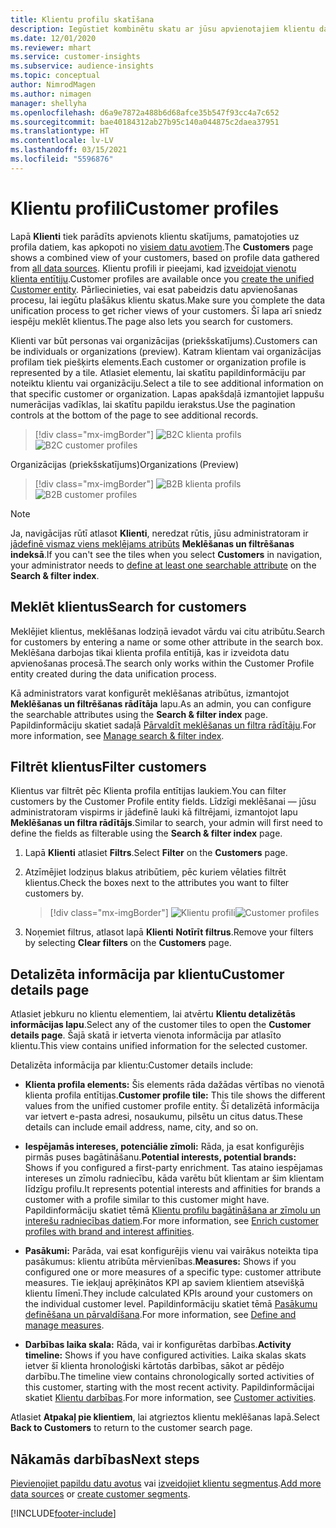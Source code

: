 ```yaml
---
title: Klientu profilu skatīšana
description: Iegūstiet kombinētu skatu ar jūsu apvienotajiem klientu datiem.
ms.date: 12/01/2020
ms.reviewer: mhart
ms.service: customer-insights
ms.subservice: audience-insights
ms.topic: conceptual
author: NimrodMagen
ms.author: nimagen
manager: shellyha
ms.openlocfilehash: d6a9e7872a488b6d68afce35b547f93cc4a7c652
ms.sourcegitcommit: bae40184312ab27b95c140a044875c2daea37951
ms.translationtype: HT
ms.contentlocale: lv-LV
ms.lasthandoff: 03/15/2021
ms.locfileid: "5596876"
---
```

# <a name="customer-profiles"></a><span data-ttu-id="0d81a-103">Klientu profili</span><span class="sxs-lookup"><span data-stu-id="0d81a-103">Customer profiles</span></span>

<span data-ttu-id="0d81a-104">Lapā **Klienti** tiek parādīts apvienots klientu skatījums, pamatojoties uz profila datiem, kas apkopoti no [visiem datu avotiem](data-sources.md).</span><span class="sxs-lookup"><span data-stu-id="0d81a-104">The **Customers** page shows a combined view of your customers, based on profile data gathered from [all data sources](data-sources.md).</span></span> <span data-ttu-id="0d81a-105">Klientu profili ir pieejami, kad [izveidojat vienotu klienta entītiju](data-unification.md).</span><span class="sxs-lookup"><span data-stu-id="0d81a-105">Customer profiles are available once you [create the unified Customer entity](data-unification.md).</span></span> <span data-ttu-id="0d81a-106">Pārliecinieties, vai esat pabeidzis datu apvienošanas procesu, lai iegūtu plašākus klientu skatus.</span><span class="sxs-lookup"><span data-stu-id="0d81a-106">Make sure you complete the data unification process to get richer views of your customers.</span></span> <span data-ttu-id="0d81a-107">Šī lapa arī sniedz iespēju meklēt klientus.</span><span class="sxs-lookup"><span data-stu-id="0d81a-107">The page also lets you search for customers.</span></span>

<span data-ttu-id="0d81a-108">Klienti var būt personas vai organizācijas (priekšskatījums).</span><span class="sxs-lookup"><span data-stu-id="0d81a-108">Customers can be individuals or organizations (preview).</span></span> <span data-ttu-id="0d81a-109">Katram klientam vai organizācijas profilam tiek piešķirts elements.</span><span class="sxs-lookup"><span data-stu-id="0d81a-109">Each customer or organization profile is represented by a tile.</span></span> <span data-ttu-id="0d81a-110">Atlasiet elementu, lai skatītu papildinformāciju par noteiktu klientu vai organizāciju.</span><span class="sxs-lookup"><span data-stu-id="0d81a-110">Select a tile to see additional information on that specific customer or organization.</span></span> <span data-ttu-id="0d81a-111">Lapas apakšdaļā izmantojiet lappušu numerācijas vadīklas, lai skatītu papildu ierakstus.</span><span class="sxs-lookup"><span data-stu-id="0d81a-111">Use the pagination controls at the bottom of the page to see additional records.</span></span>

> [!div class="mx-imgBorder"] 
> <span data-ttu-id="0d81a-112">![B2C klienta profils](media/profiles-customers.png "B2C klienta profili")</span><span class="sxs-lookup"><span data-stu-id="0d81a-112">![B2C customer profiles](media/profiles-customers.png "B2C customer profiles")</span></span>

<span data-ttu-id="0d81a-113">Organizācijas (priekšskatījums)</span><span class="sxs-lookup"><span data-stu-id="0d81a-113">Organizations (Preview)</span></span>
> [!div class="mx-imgBorder"] 
> <span data-ttu-id="0d81a-114">![B2B klienta profils](media/profile-customers-b2b.png "B2B klienta profili")</span><span class="sxs-lookup"><span data-stu-id="0d81a-114">![B2B customer profiles](media/profile-customers-b2b.png "B2B customer profiles")</span></span>

> [!NOTE]
> <span data-ttu-id="0d81a-115">Ja, navigācijas rūtī atlasot **Klienti**, neredzat rūtis, jūsu administratoram ir [jādefinē vismaz viens meklējams atribūts](search-filter-index.md) **Meklēšanas un filtrēšanas indeksā**.</span><span class="sxs-lookup"><span data-stu-id="0d81a-115">If you can't see the tiles when you select **Customers** in navigation, your administrator needs to [define at least one searchable attribute](search-filter-index.md) on the **Search & filter index**.</span></span>

## <a name="search-for-customers"></a><span data-ttu-id="0d81a-116">Meklēt klientus</span><span class="sxs-lookup"><span data-stu-id="0d81a-116">Search for customers</span></span>

<span data-ttu-id="0d81a-117">Meklējiet klientus, meklēšanas lodziņā ievadot vārdu vai citu atribūtu.</span><span class="sxs-lookup"><span data-stu-id="0d81a-117">Search for customers by entering a name or some other attribute in the search box.</span></span> <span data-ttu-id="0d81a-118">Meklēšana darbojas tikai klienta profila entītijā, kas ir izveidota datu apvienošanas procesā.</span><span class="sxs-lookup"><span data-stu-id="0d81a-118">The search only works within the Customer Profile entity created during the data unification process.</span></span>

<span data-ttu-id="0d81a-119">Kā administrators varat konfigurēt meklēšanas atribūtus, izmantojot **Meklēšanas un filtrēšanas rādītāja** lapu.</span><span class="sxs-lookup"><span data-stu-id="0d81a-119">As an admin, you can configure the searchable attributes using the **Search & filter index** page.</span></span> <span data-ttu-id="0d81a-120">Papildinformāciju skatiet sadaļā [Pārvaldīt meklēšanas un filtra rādītāju](search-filter-index.md).</span><span class="sxs-lookup"><span data-stu-id="0d81a-120">For more information, see [Manage search & filter index](search-filter-index.md).</span></span>

## <a name="filter-customers"></a><span data-ttu-id="0d81a-121">Filtrēt klientus</span><span class="sxs-lookup"><span data-stu-id="0d81a-121">Filter customers</span></span>

<span data-ttu-id="0d81a-122">Klientus var filtrēt pēc Klienta profila entītijas laukiem.</span><span class="sxs-lookup"><span data-stu-id="0d81a-122">You can filter customers by the Customer Profile entity fields.</span></span> <span data-ttu-id="0d81a-123">Līdzīgi meklēšanai — jūsu administratoram vispirms ir jādefinē lauki kā filtrējami, izmantojot lapu **Meklēšanas un filtra rādītājs**.</span><span class="sxs-lookup"><span data-stu-id="0d81a-123">Similar to search, your admin will first need to define the fields as filterable using the **Search & filter index** page.</span></span>

1. <span data-ttu-id="0d81a-124">Lapā **Klienti** atlasiet **Filtrs**.</span><span class="sxs-lookup"><span data-stu-id="0d81a-124">Select **Filter** on the **Customers** page.</span></span>

2. <span data-ttu-id="0d81a-125">Atzīmējiet lodziņus blakus atribūtiem, pēc kuriem vēlaties filtrēt klientus.</span><span class="sxs-lookup"><span data-stu-id="0d81a-125">Check the boxes next to the attributes you want to filter customers by.</span></span>

   > [!div class="mx-imgBorder"] 
   > <span data-ttu-id="0d81a-126">![Klientu profili](media/profiles-customers3.png "Klientu profili")</span><span class="sxs-lookup"><span data-stu-id="0d81a-126">![Customer profiles](media/profiles-customers3.png "Customer profiles")</span></span>

3. <span data-ttu-id="0d81a-127">Noņemiet filtrus, atlasot lapā **Klienti** **Notīrīt filtrus**.</span><span class="sxs-lookup"><span data-stu-id="0d81a-127">Remove your filters by selecting **Clear filters** on the **Customers** page.</span></span>

##  <a name="customer-details-page"></a><span data-ttu-id="0d81a-128">Detalizēta informācija par klientu</span><span class="sxs-lookup"><span data-stu-id="0d81a-128">Customer details page</span></span>

<span data-ttu-id="0d81a-129">Atlasiet jebkuru no klientu elementiem, lai atvērtu **Klientu detalizētās informācijas lapu**.</span><span class="sxs-lookup"><span data-stu-id="0d81a-129">Select any of the customer tiles to open the **Customer details page**.</span></span> <span data-ttu-id="0d81a-130">Šajā skatā ir ietverta vienota informācija par atlasīto klientu.</span><span class="sxs-lookup"><span data-stu-id="0d81a-130">This view contains unified information for the selected customer.</span></span>

<span data-ttu-id="0d81a-131">Detalizēta informācija par klientu:</span><span class="sxs-lookup"><span data-stu-id="0d81a-131">Customer details include:</span></span>

-   <span data-ttu-id="0d81a-132">**Klienta profila elements:** Šis elements rāda dažādas vērtības no vienotā klienta profila entītijas.</span><span class="sxs-lookup"><span data-stu-id="0d81a-132">**Customer profile tile:** This tile shows the different values from the unified customer profile entity.</span></span> <span data-ttu-id="0d81a-133">Šī detalizētā informācija var ietvert e-pasta adresi, nosaukumu, pilsētu un citus datus.</span><span class="sxs-lookup"><span data-stu-id="0d81a-133">These details can include email address, name, city, and so on.</span></span> 

-   <span data-ttu-id="0d81a-134">**Iespējamās intereses, potenciālie zīmoli:** Rāda, ja esat konfigurējis pirmās puses bagātināšanu.</span><span class="sxs-lookup"><span data-stu-id="0d81a-134">**Potential interests, potential brands:** Shows if you configured a first-party enrichment.</span></span> <span data-ttu-id="0d81a-135">Tas ataino iespējamas intereses un zīmolu radniecību, kāda varētu būt klientam ar šim klientam līdzīgu profilu.</span><span class="sxs-lookup"><span data-stu-id="0d81a-135">It represents potential interests and affinities for brands a customer with a profile similar to this customer might have.</span></span> <span data-ttu-id="0d81a-136">Papildinformāciju skatiet tēmā [Klientu profilu bagātināšana ar zīmolu un interešu radniecības datiem](enrichment-microsoft-graph.md).</span><span class="sxs-lookup"><span data-stu-id="0d81a-136">For more information, see [Enrich customer profiles with brand and interest affinities](enrichment-microsoft-graph.md).</span></span>

-   <span data-ttu-id="0d81a-137">**Pasākumi:** Parāda, vai esat konfigurējis vienu vai vairākus noteikta tipa pasākumus: klientu atribūta mērvienības.</span><span class="sxs-lookup"><span data-stu-id="0d81a-137">**Measures:** Shows if you configured one or more measures of a specific type: customer attribute measures.</span></span> <span data-ttu-id="0d81a-138">Tie iekļauj aprēķinātos KPI ap saviem klientiem atsevišķā klientu līmenī.</span><span class="sxs-lookup"><span data-stu-id="0d81a-138">They include calculated KPIs around your customers on the individual customer level.</span></span> <span data-ttu-id="0d81a-139">Papildinformāciju skatiet tēmā [Pasākumu definēšana un pārvaldīšana](measures.md).</span><span class="sxs-lookup"><span data-stu-id="0d81a-139">For more information, see [Define and manage measures](measures.md).</span></span>

-   <span data-ttu-id="0d81a-140">**Darbības laika skala:** Rāda, vai ir konfigurētas darbības.</span><span class="sxs-lookup"><span data-stu-id="0d81a-140">**Activity timeline:** Shows if you have configured activities.</span></span> <span data-ttu-id="0d81a-141">Laika skalas skats ietver šī klienta hronoloģiski kārtotās darbības, sākot ar pēdējo darbību.</span><span class="sxs-lookup"><span data-stu-id="0d81a-141">The timeline view contains chronologically sorted activities of this customer, starting with the most recent activity.</span></span> <span data-ttu-id="0d81a-142">Papildinformācijai skatiet [Klientu darbības](activities.md).</span><span class="sxs-lookup"><span data-stu-id="0d81a-142">For more information, see [Customer activities](activities.md).</span></span>

<span data-ttu-id="0d81a-143">Atlasiet **Atpakaļ pie klientiem**, lai atgrieztos klientu meklēšanas lapā.</span><span class="sxs-lookup"><span data-stu-id="0d81a-143">Select **Back to Customers** to return to the customer search page.</span></span>

## <a name="next-steps"></a><span data-ttu-id="0d81a-144">Nākamās darbības</span><span class="sxs-lookup"><span data-stu-id="0d81a-144">Next steps</span></span>

<span data-ttu-id="0d81a-145">[Pievienojiet papildu datu avotus](data-sources.md) vai [izveidojiet klientu segmentus](segments.md).</span><span class="sxs-lookup"><span data-stu-id="0d81a-145">[Add more data sources](data-sources.md) or [create customer segments](segments.md).</span></span>


[!INCLUDE[footer-include](../includes/footer-banner.md)]